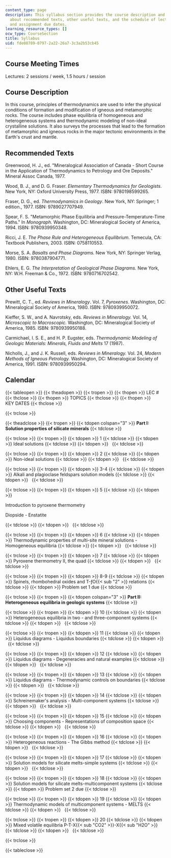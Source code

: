```yaml
---
content_type: page
description: This syllabus section provides the course description and information
  about recommended texts, other useful texts, and the schedule of lecture topics
  and assignment due dates.
learning_resource_types: []
ocw_type: CourseSection
title: Syllabus
uid: fde08789-0797-2a22-26a7-3c3a2b53cb45
---
```


Course Meeting Times
--------------------

Lectures: 2 sessions / week, 1.5 hours / session

Course Description
------------------

In this course, principles of thermodynamics are used to infer the physical conditions of formation and modification of igneous and metamorphic rocks. The course includes phase equilibria of homogeneous and heterogeneous systems and thermodynamic modeling of non-ideal crystalline solutions. It also surveys the processes that lead to the formation of metamorphic and igneous rocks in the major tectonic environments in the Earth's crust and mantle.

Recommended Texts
-----------------

Greenwood, H. J., ed. "Mineralogical Association of Canada - Short Course in the Application of Thermodynamics to Petrology and Ore Deposits." Mineral Assoc Canada, 1977.

Wood, B. J., and D. G. Fraser. _Elementary Thermodynamics for Geologists_. New York, NY: Oxford University Press, 1977. ISBN: 9780198599265.

Fraser, D. G., ed. _Thermodynamics in Geology_. New York, NY: Springer; 1 edition., 1977. ISBN: 9789027707949.

Spear, F. S. "Metamorphic Phase Equilibria and Pressure-Temperature-Time Paths." In _Monograph._ Washington, DC: Mineralogical Society of America, 1994. ISBN: 9780939950348.

Ricci, J. E. _The Phase Rule and Heterogeneous Equilibrium_. Temecula, CA: Textbook Publishers, 2003. ISBN: 0758110553.

Morse, S. A. _Basalts and Phase Diagrams._ New York, NY: Springer Verlag, 1980. ISBN: 9780387904771.

Ehlers, E. G. _The Interpretation of Geological Phase Diagrams._ New York, NY: W.H. Freeman & Co., 1972. ISBN: 9780716702542.

Other Useful Texts
------------------

Prewitt, C. T., ed. _Reviews in Mineralogy_. Vol. 7, _Pyroxenes_. Washington, DC: Mineralogical Society of America, 1980. ISBN: 9780939950072.

Kieffer, S. W., and A. Navrotsky, eds. _Reviews in Mineralogy._ Vol. 14, _Microscopic to Macroscopic._ Washington, DC: Mineralogical Society of America, 1985. ISBN: 9780939950188.

Carmichael, I. S. E., and H. P. Eugster, eds. _Thermodynamic Modeling of Geologic Materials: Minerals, Fluids and Melts_ 17 (1987).

Nicholls, J., and J. K. Russell, eds. _Reviews in Mineralogy._ Vol. 24, _Modern Methods of Igneous Petrology._ Washington, DC: Mineralogical Society of America, 1991. ISBN: 9780939950294.

Calendar
--------

{{< tableopen >}}
{{< theadopen >}}
{{< tropen >}}
{{< thopen >}}
LEC #
{{< thclose >}}
{{< thopen >}}
TOPICS
{{< thclose >}}
{{< thopen >}}
KEY DATES
{{< thclose >}}

{{< trclose >}}

{{< theadclose >}}
{{< tropen >}}
{{< tdopen colspan="3" >}}
**Part I: Solution properties of silicate minerals**
{{< tdclose >}}

{{< trclose >}}
{{< tropen >}}
{{< tdopen >}}
1
{{< tdclose >}}
{{< tdopen >}}
Ideal solutions
{{< tdclose >}}
{{< tdopen >}}
 
{{< tdclose >}}

{{< trclose >}}
{{< tropen >}}
{{< tdopen >}}
2
{{< tdclose >}}
{{< tdopen >}}
Non-ideal solutions
{{< tdclose >}}
{{< tdopen >}}
 
{{< tdclose >}}

{{< trclose >}}
{{< tropen >}}
{{< tdopen >}}
3-4
{{< tdclose >}}
{{< tdopen >}}
Alkali and plagioclase feldspars solution models
{{< tdclose >}}
{{< tdopen >}}
 
{{< tdclose >}}

{{< trclose >}}
{{< tropen >}}
{{< tdopen >}}
5
{{< tdclose >}}
{{< tdopen >}}


Introduction to pyroxene thermometry

Diopside - Enstatite


{{< tdclose >}}
{{< tdopen >}}
 
{{< tdclose >}}

{{< trclose >}}
{{< tropen >}}
{{< tdopen >}}
6
{{< tdclose >}}
{{< tdopen >}}
Thermodynamic properties of multi-site mineral solutions - Homogeneous equilibria
{{< tdclose >}}
{{< tdopen >}}
 
{{< tdclose >}}

{{< trclose >}}
{{< tropen >}}
{{< tdopen >}}
7
{{< tdclose >}}
{{< tdopen >}}
Pyroxene thermometry II, the quad
{{< tdclose >}}
{{< tdopen >}}
 
{{< tdclose >}}

{{< trclose >}}
{{< tropen >}}
{{< tdopen >}}
8-9
{{< tdclose >}}
{{< tdopen >}}
Spinels, rhombohedral oxides and T-ƒO{{< sub "2" >}} relations
{{< tdclose >}}
{{< tdopen >}}
Problem set 1 due
{{< tdclose >}}

{{< trclose >}}
{{< tropen >}}
{{< tdopen colspan="3" >}}
**Part II: Heterogeneous equilibria in geologic systems**
{{< tdclose >}}

{{< trclose >}}
{{< tropen >}}
{{< tdopen >}}
10
{{< tdclose >}}
{{< tdopen >}}
Heterogeneous equilibria in two - and three-component systems
{{< tdclose >}}
{{< tdopen >}}
 
{{< tdclose >}}

{{< trclose >}}
{{< tropen >}}
{{< tdopen >}}
11
{{< tdclose >}}
{{< tdopen >}}
Liquidus diagrams - Liquidus boundaries
{{< tdclose >}}
{{< tdopen >}}
 
{{< tdclose >}}

{{< trclose >}}
{{< tropen >}}
{{< tdopen >}}
12
{{< tdclose >}}
{{< tdopen >}}
Liquidus diagrams - Degeneracies and natural examples
{{< tdclose >}}
{{< tdopen >}}
 
{{< tdclose >}}

{{< trclose >}}
{{< tropen >}}
{{< tdopen >}}
13
{{< tdclose >}}
{{< tdopen >}}
Liquidus diagrams - Thermodynamic controls on boundaries
{{< tdclose >}}
{{< tdopen >}}
 
{{< tdclose >}}

{{< trclose >}}
{{< tropen >}}
{{< tdopen >}}
14
{{< tdclose >}}
{{< tdopen >}}
Schreinemaker's analysis - Multi-component systems
{{< tdclose >}}
{{< tdopen >}}
 
{{< tdclose >}}

{{< trclose >}}
{{< tropen >}}
{{< tdopen >}}
15
{{< tdclose >}}
{{< tdopen >}}
Choosing components - Representations of composition space
{{< tdclose >}}
{{< tdopen >}}
 
{{< tdclose >}}

{{< trclose >}}
{{< tropen >}}
{{< tdopen >}}
16
{{< tdclose >}}
{{< tdopen >}}
Heterogeneous reactions - The Gibbs method
{{< tdclose >}}
{{< tdopen >}}
 
{{< tdclose >}}

{{< trclose >}}
{{< tropen >}}
{{< tdopen >}}
17
{{< tdclose >}}
{{< tdopen >}}
Solution models for silicate melts-simple systems
{{< tdclose >}}
{{< tdopen >}}
 
{{< tdclose >}}

{{< trclose >}}
{{< tropen >}}
{{< tdopen >}}
18
{{< tdclose >}}
{{< tdopen >}}
Solution models for silicate melts-multicomponent systems
{{< tdclose >}}
{{< tdopen >}}
Problem set 2 due
{{< tdclose >}}

{{< trclose >}}
{{< tropen >}}
{{< tdopen >}}
19
{{< tdclose >}}
{{< tdopen >}}
Thermodynamic models of multicomponent systems - MELTS
{{< tdclose >}}
{{< tdopen >}}
 
{{< tdclose >}}

{{< trclose >}}
{{< tropen >}}
{{< tdopen >}}
20
{{< tdclose >}}
{{< tdopen >}}
Mixed volatile equilibria P-T-X{{< sub "CO2" >}}\-X{{< sub "H2O" >}}
{{< tdclose >}}
{{< tdopen >}}
 
{{< tdclose >}}

{{< trclose >}}

{{< tableclose >}}